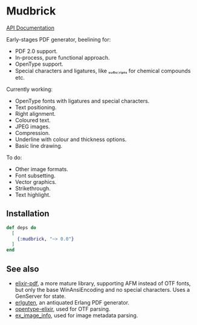 # Mudbrick

[API Documentation](https://hexdocs.pm/mudbrick/Mudbrick.html)

Early-stages PDF generator, beelining for:

- PDF 2.0 support.
- In-process, pure functional approach.
- OpenType support.
- Special characters and ligatures, like ₛᵤ₆ₛ꜀ᵣᵢₚₜₛ for chemical compounds etc.

Currently working:

- OpenType fonts with ligatures and special characters.
- Text positioning.
- Right alignment.
- Coloured text.
- JPEG images.
- Compression.
- Underline with colour and thickness options.
- Basic line drawing.

To do:

- Other image formats.
- Font subsetting.
- Vector graphics.
- Strikethrough.
- Text highlight.

## Installation

```elixir
def deps do
  [
    {:mudbrick, "~> 0.0"}
  ]
end
```

## See also

- [elixir-pdf](https://github.com/andrewtimberlake/elixir-pdf), a more mature
  library, supporting AFM instead of OTF fonts, but only the base
  WinAnsiEncoding and no special characters. Uses a GenServer for state.
- [erlguten](https://github.com/hwatkins/erlguten), an antiquated Erlang
  PDF generator.
- [opentype-elixir](https://github.com/jbowtie/opentype-elixir), used for OTF
  parsing.
- [ex_image_info](https://github.com/Group4Layers/ex_image_info), used for
  image metadata parsing.
